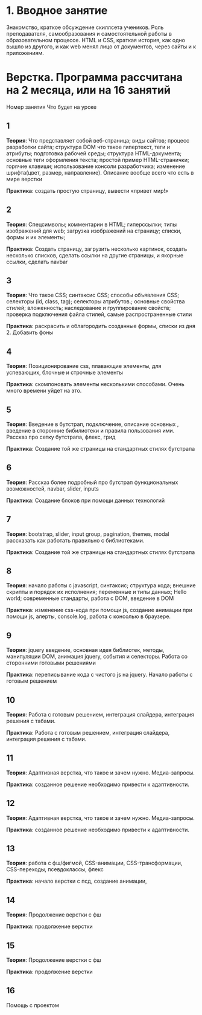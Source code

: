 # 1. Вводное занятие
Знакомство, краткое обсуждение скиллсета учеников.
Роль преподавателя, самообразования и самостоятельной работы в образовательном процессе.
HTML и CSS, краткая история, как одно вышло из другого, и как web менял лицо от документов, через сайты и к приложениям.


# Верстка. Программа рассчитана на 2 месяца, или на 16 занятий

Номер занятия
Что будет на уроке

## 1

**Теория**: Что представляет собой веб-страница; виды сайтов; процесс разработки сайта; структура DOM что такое гипертекст, теги и атрибуты; подготовка рабочей среды; структура HTML-документа; основные теги оформления текста; простой пример HTML-странички; горячие клавиши; использование консоли разработчика; изменение шрифта(цвет, размер, направление). Описание вообще всего что есть в мире верстки

**Практика**: создать простую страницу, вывести «привет мир!» 

## 2

**Теория**: Спецсимволы; комментарии в HTML; гиперссылки; типы изображений для web; загрузка изображений на страницу; списки, формы и их элементы;

**Практика**: Создать страницу, загрузить несколько картинок, создать несколько списков, сделать ссылки на другие страницы, и якорные ссылки, сделать navbar

## 3

**Теория**: Что такое CSS; синтаксис CSS; способы объявления CSS; селекторы (id, class, tag); селекторы атрибутов.; основные свойства стилей; вложенность; наследование и группирование свойств; проверка подключения файла стилей, самые распространенные стили

**Практика**: раскрасить и облагородить созданные формы, списки из дня 2. Добавить фоны

## 4

**Теория**: Позиционирование css, плавающие элементы, для успевающих, блочные и строчные элементы

**Практика**: скомпоновать элементы несколькими способами. Очень много времени уйдет на это. 

## 5

**Теория**: Введение в бутстрап, подключение, описание основных , введение в сторонние бибилиотеки и правила пользования ими. Рассказ про сетку бутстрапа, флекс, грид 

**Практика**: Создание той же страницы на стандартных стилях бутстрапа

## 6

**Теория**: Рассказ более подробный про бутстрап функциональных возможностей, navbar, slider, inputs

**Практика**: Создание блоков при помощи данных технологий

## 7

**Теория**: bootstrap, slider, input group, pagination, themes, modal рассказать как работать правильно с библиотеками. 

**Практика**: Создание той же страницы на стандартных стилях бутстрапа

## 8

**Теория**: начало работы с javascript, синтаксис; структура кода; внешние скрипты и порядок их исполнения; переменные и типы данных; Hello world; современные стандарты, работа с DOM, введение в DOM

**Практика**: изменение css-кода при помощи js, создание анимации при помощи js, алерты, console.log, работа с консолью в браузере.

## 9
**Теория**: jquery введение, основная идея библиотек, методы, манипуляции DOM, анимация jquery, события и селекторы. Работа со сторонними готовыми решениями

**Практика**: переписывание кода с чистого js на jquery. Начало работы с готовым решением

## 10
**Теория**: Работа с готовым решением, интеграция слайдера, интеграция решения с табами.

**Практика**: Работа с готовым решением, интеграция слайдера, интеграция решения с табами.

## 11
**Теория**: Адаптивная верстка, что такое и зачем нужно. Медиа-запросы.

**Практика**: созданное решение необходимо привести к адаптивности. 

## 12
**Теория**: Адаптивная верстка, что такое и зачем нужно. Медиа-запросы.

**Практика**: созданное решение необходимо привести к адаптивности.

## 13
**Теория**: работа с фш/фигмой, CSS-анимации, CSS-трансформации, CSS-переходы, псевдоклассы, флекс

**Практика**: начало верстки с псд, создание анимации, 

## 14
**Теория**: Продолжение верстки с фш

**Практика**: продолжение верстки

## 15
**Теория**: Продолжение верстки с фш

**Практика**: продолжение верстки

## 16
Помощь с проектом
